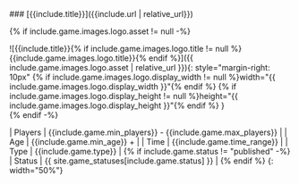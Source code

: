 <div class="row">
### [{{include.title}}]({{include.url | relative_url}})

{% if include.game.images.logo.asset != null -%}
<div style="float:left">
![{{include.title}}{% if include.game.images.logo.title != null %} {{include.game.images.logo.title}}{% endif %}]({{ include.game.images.logo.asset | relative_url }}){: style="margin-right: 10px" {% if include.game.images.logo.display_width != null %}width="{{ include.game.images.logo.display_width }}"{% endif %} {% if include.game.images.logo.display_height != null %}height="{{ include.game.images.logo.display_height }}"{% endif %} }
</div>
{% endif -%}
<div style="float:left">

| Players | {{include.game.min_players}} - {{include.game.max_players}} |
| Age | {{include.game.min_age}} + |
| Time | {{include.game.time_range}} |
| Type | {{include.game.type}} |
{% if include.game.status != "published" -%}
| Status | <span class="status {{include.game.status|slugify}}">{{ site.game_statuses[include.game.status] }}</span> |
{% endif %}
{: width="50%"}

</div>
</div>
